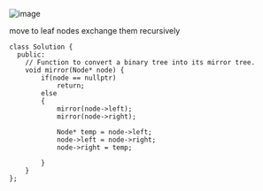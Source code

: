 ![image](https://github.com/iamswapnil22/LeetCode-GFG-Solutions/assets/95163993/a2953283-16e5-43f7-bc21-538d90c93d12)

move to leaf nodes exchange them recursively

```
class Solution {
  public:
    // Function to convert a binary tree into its mirror tree.
    void mirror(Node* node) {
        if(node == nullptr)
            return;
        else
        {    
            mirror(node->left);
            mirror(node->right);
            
            Node* temp = node->left;
            node->left = node->right;
            node->right = temp;
            
        }
    }
};
```
